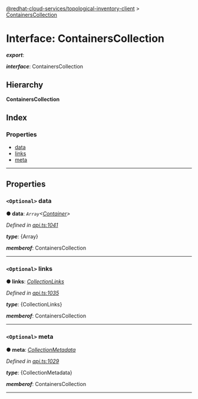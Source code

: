 [@redhat-cloud-services/topological-inventory-client](../README.md) > [ContainersCollection](../interfaces/containerscollection.md)

# Interface: ContainersCollection

*__export__*: 

*__interface__*: ContainersCollection

## Hierarchy

**ContainersCollection**

## Index

### Properties

* [data](containerscollection.md#data)
* [links](containerscollection.md#links)
* [meta](containerscollection.md#meta)

---

## Properties

<a id="data"></a>

### `<Optional>` data

**● data**: *`Array`<[Container](container.md)>*

*Defined in [api.ts:1041](https://github.com/RedHatInsights/javascript-clients/blob/master/packages/topological-inventory/api.ts#L1041)*

*__type__*: {Array}

*__memberof__*: ContainersCollection

___
<a id="links"></a>

### `<Optional>` links

**● links**: *[CollectionLinks](collectionlinks.md)*

*Defined in [api.ts:1035](https://github.com/RedHatInsights/javascript-clients/blob/master/packages/topological-inventory/api.ts#L1035)*

*__type__*: {CollectionLinks}

*__memberof__*: ContainersCollection

___
<a id="meta"></a>

### `<Optional>` meta

**● meta**: *[CollectionMetadata](collectionmetadata.md)*

*Defined in [api.ts:1029](https://github.com/RedHatInsights/javascript-clients/blob/master/packages/topological-inventory/api.ts#L1029)*

*__type__*: {CollectionMetadata}

*__memberof__*: ContainersCollection

___


